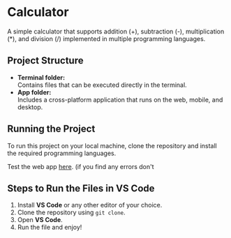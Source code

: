 # Calculator
A simple calculator that supports addition (+), subtraction (-), multiplication (*), and division (/) implemented in multiple programming languages.

## Project Structure
- **Terminal folder:**  
  Contains files that can be executed directly in the terminal.  
- **App folder:**  
  Includes a cross-platform application that runs on the web, mobile, and desktop.

## Running the Project  
To run this project on your local machine, clone the repository and install the required programming languages.  

Test the web app [here](https://serghine-abdelillah.github.io/Calculator/). 
(if you find any errors don't 

## Steps to Run the Files in VS Code
1. Install **VS Code** or any other editor of your choice.  
2. Clone the repository using `git clone`.  
3. Open **VS Code**.  
4. Run the file and enjoy!  
